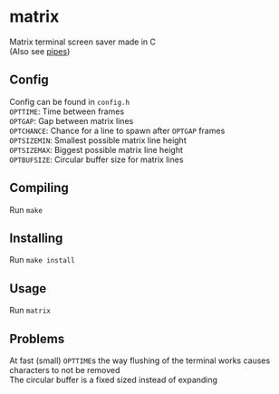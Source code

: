 # matrix
Matrix terminal screen saver made in C  
(Also see [pipes](https://github.com/SollyBunny/pipes"))

## Config
Config can be found in `config.h`  
`OPTTIME`: Time between frames  
`OPTGAP`: Gap between matrix lines  
`OPTCHANCE`: Chance for a line to spawn after `OPTGAP` frames  
`OPTSIZEMIN`: Smallest possible matrix line height  
`OPTSIZEMAX`: Biggest possible matrix line height  
`OPTBUFSIZE`: Circular buffer size for matrix lines  

## Compiling
Run `make`

## Installing
Run `make install`

## Usage
Run `matrix`

## Problems
At fast (small) `OPTTIME`s the way flushing of the terminal works causes characters to not be removed  
The circular buffer is a fixed sized instead of expanding  

